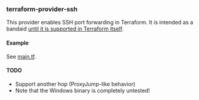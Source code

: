 ### terraform-provider-ssh

This provider enables SSH port forwarding in Terraform. It is intended as a
bandaid [until it is supported in Terraform itself](https://github.com/hashicorp/terraform/issues/8367).

#### Example

See [main.tf](main.tf).

#### TODO

- Support another hop (ProxyJump-like behavior)
- Note that the Windows binary is completely untested!
